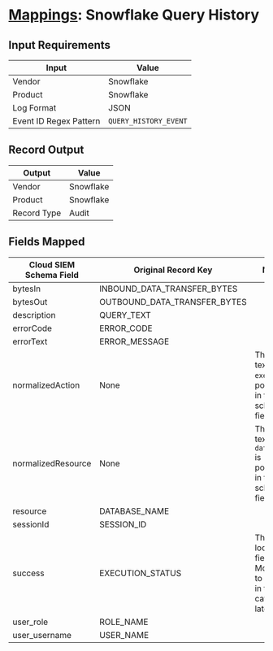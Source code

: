 # [Mappings](README.md): Snowflake Query History

## Input Requirements

|Input|Value|
|-----|-----|
|Vendor|Snowflake|
|Product|Snowflake|
|Log Format|JSON|
|Event ID Regex Pattern|`QUERY_HISTORY_EVENT`|

## Record Output

|Output|Value|
|------|-----|
|Vendor|Snowflake|
|Product|Snowflake|
|Record Type|Audit|

## Fields Mapped

|Cloud SIEM Schema Field|Original Record Key|Notes|
|-----------------------|-------------------|-----|
|bytesIn|INBOUND_DATA_TRANSFER_BYTES||
|bytesOut|OUTBOUND_DATA_TRANSFER_BYTES||
|description|QUERY_TEXT||
|errorCode|ERROR_CODE||
|errorText|ERROR_MESSAGE||
|normalizedAction|None|The static text `execute` is populated in this schema field.|
|normalizedResource|None|The static text `database` is populated in this schema field.|
|resource|DATABASE_NAME||
|sessionId|SESSION_ID||
|success|EXECUTION_STATUS|This is a lookup field. More info to come in the catalog later...|
|user_role|ROLE_NAME||
|user_username|USER_NAME||

